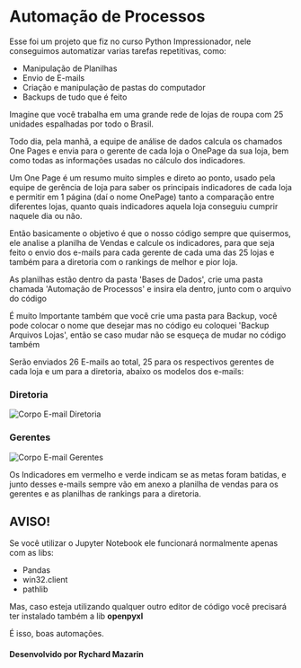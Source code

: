<h1>Automação de Processos</h1>

<p>Esse foi um projeto que fiz no curso Python Impressionador, nele conseguimos automatizar varias tarefas repetitivas, como:</p>
<ul>
  <li>Manipulação de Planilhas</li>
  <li>Envio de E-mails</li>
  <li>Criação e manipulação de pastas do computador</li>
  <li>Backups de tudo que é feito</li>
</ul>

<p>Imagine que você trabalha em uma grande rede de lojas de roupa com 25 unidades espalhadas por todo o Brasil.</p>

<p>Todo dia, pela manhã, a equipe de análise de dados calcula os chamados One Pages e envia para o gerente de cada loja o OnePage da sua loja, bem como todas as informações usadas no cálculo dos indicadores.</p>

<p>Um One Page é um resumo muito simples e direto ao ponto, usado pela equipe de gerência de loja para saber os principais indicadores de cada loja e permitir em 1 página (daí o nome OnePage) tanto a comparação entre diferentes lojas, quanto quais indicadores aquela loja conseguiu cumprir naquele dia ou não.</p>

<p>Então basicamente o objetivo é que o nosso código sempre que quisermos, ele analise a planilha de Vendas e calcule os indicadores, para que seja feito o envio dos e-mails para cada gerente de cada uma das 25 lojas e também para a diretoria com o rankings de melhor e pior loja.</p>

<p>As planilhas estão dentro da pasta 'Bases de Dados', crie uma pasta chamada 'Automação de Processos' e insira ela dentro, junto com o arquivo do código</p>

<p>É muito Importante também que você crie uma pasta para Backup, você pode colocar o nome que desejar mas no código eu coloquei 'Backup Arquivos Lojas', então se caso mudar não se esqueça de mudar no código também </p>

<p>Serão enviados 26 E-mails ao total, 25 para os respectivos gerentes de cada loja e um para a diretoria, abaixo os modelos dos e-mails:</p>

<h3>Diretoria</h3>

![Corpo E-mail Diretoria](https://user-images.githubusercontent.com/98194579/181138901-1eba8989-f574-4c8c-81f1-5b19e5761649.png)


<h3>Gerentes</h3>

![Corpo E-mail Gerentes](https://user-images.githubusercontent.com/98194579/181138928-eceb5499-a4b7-46cc-9aa9-697fbaf84545.png)

<p>Os Indicadores em vermelho e verde indicam se as metas foram batidas, e junto desses e-mails sempre vão em anexo a planilha de vendas para os gerentes e as planilhas de rankings para a diretoria.</p>

<h2>AVISO!</h2>

<p>Se você utilizar o Jupyter Notebook ele funcionará normalmente apenas com as libs: </p>
<ul>
  <li>Pandas</li>
  <li>win32.client</li>
  <li>pathlib</li>
</ul>
<p>Mas, caso esteja utilizando qualquer outro editor de código você precisará ter instalado também a lib <b>openpyxl</b></p>

<p>É isso, boas automações.</p>

<h4>Desenvolvido por Rychard Mazarin</h4>



